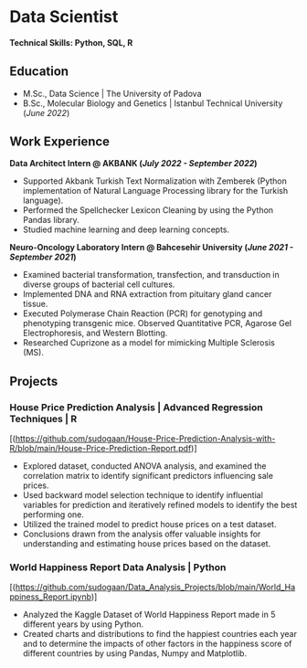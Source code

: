 # Data Scientist

#### Technical Skills: Python, SQL, R

## Education					       		
- M.Sc., Data Science	| The University of Padova  			        		
- B.Sc., Molecular Biology and Genetics | Istanbul Technical University (_June 2022_)

## Work Experience
**Data Architect Intern @ AKBANK (_July 2022 - September 2022_)**
- Supported Akbank Turkish Text Normalization with Zemberek (Python implementation of Natural Language Processing library for the Turkish language).
- Performed the Spellchecker Lexicon Cleaning by using the Python Pandas library.
- Studied machine learning and deep learning concepts.

**Neuro-Oncology Laboratory Intern @ Bahcesehir University (_June 2021 - September 2021_)**
- Examined bacterial transformation, transfection, and transduction in diverse groups of bacterial cell cultures.
- Implemented DNA and RNA extraction from pituitary gland cancer tissue.
- Executed Polymerase Chain Reaction (PCR) for genotyping and phenotyping transgenic mice. Observed Quantitative PCR, Agarose Gel Electrophoresis, and Western Blotting.
- Researched Cuprizone as a model for mimicking Multiple Sclerosis (MS).

## Projects

### House Price Prediction Analysis | Advanced Regression Techniques | R
[(https://github.com/sudogaan/House-Price-Prediction-Analysis-with-R/blob/main/House-Price-Prediction-Report.pdf)]
* Explored dataset, conducted ANOVA analysis, and examined the correlation matrix to identify significant predictors influencing sale prices.
* Used backward model selection technique to identify influential variables for prediction and iteratively refined models to identify the best performing one.
* Utilized the trained model to predict house prices on a test dataset.
* Conclusions drawn from the analysis offer valuable insights for understanding and estimating house prices based on the dataset.

### World Happiness Report Data Analysis | Python
[(https://github.com/sudogaan/Data_Analysis_Projects/blob/main/World_Happiness_Report.ipynb)]
* Analyzed the Kaggle Dataset of World Happiness Report made in 5 different years by using Python.
* Created charts and distributions to find the happiest countries each year and to determine the impacts of other factors in the happiness score of different countries by using Pandas, Numpy and Matplotlib.
